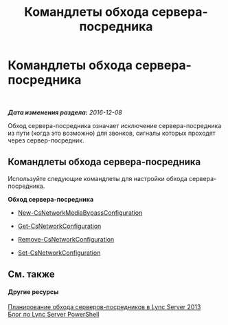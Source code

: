 ﻿---
title: Командлеты обхода сервера-посредника
TOCTitle: Командлеты обхода сервера-посредника
ms:assetid: c3463dd2-2372-41b5-8b49-cbe5c2261b6f
ms:mtpsurl: https://technet.microsoft.com/ru-ru/library/Gg415674(v=OCS.15)
ms:contentKeyID: 49311079
ms.date: 12/10/2016
mtps_version: v=OCS.15
ms.translationtype: HT
---

# Командлеты обхода сервера-посредника

 

_**Дата изменения раздела:** 2016-12-08_

Обход сервера-посредника означает исключение сервера-посредника из пути (когда это возможно) для звонков, сигналы которых проходят через сервер-посредник.

## Командлеты обхода сервера-посредника

Используйте следующие командлеты для настройки обхода сервера-посредника.

**Обход сервера-посредника**

  -   
    [New-CsNetworkMediaBypassConfiguration](new-csnetworkmediabypassconfiguration.md)

  -   
    [Get-CsNetworkConfiguration](get-csnetworkconfiguration.md)

  -   
    [Remove-CsNetworkConfiguration](remove-csnetworkconfiguration.md)

  -   
    [Set-CsNetworkConfiguration](set-csnetworkconfiguration.md)

## См. также

#### Другие ресурсы

[Планирование обхода серверов-посредников в Lync Server 2013](lync-server-2013-planning-for-media-bypass.md)  
[Блог по Lync Server PowerShell](http://go.microsoft.com/fwlink/?linkid=203150%26clcid=0x419)

